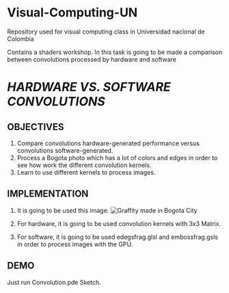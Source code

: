 # Visual-Computing-UN
Repository used for visual computing class in Universidad nacional de Colombia

Contains a shaders workshop. In this task is going to be made a comparison between convolutions processed
by hardware and software

# _HARDWARE VS. SOFTWARE CONVOLUTIONS_
## OBJECTIVES
1. Compare convolutions hardware-generated performance versus convolutions software-generated.
2. Process a Bogota photo which has a lot of colors and edges in order to see how work the different
convolution kernels.
3. Learn to use different kernels to process images.

## IMPLEMENTATION
1. It is going to be used this image.
![Graffity made in Bogota City](http://www.lurebogota.com/wp-content/uploads/2016/07/13323223_1055869174493781_8328483182648407879_o.jpg)
2. For hardware, it is going to be used convolution kernels with 3x3 Matrix.

3. For software, it is going to be used edegsfrag.glsl and embossfrag.gsls in order to process images
with the GPU.

## DEMO
Just run Convolution.pde Sketch.